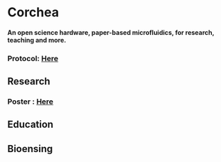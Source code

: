 # Corchea

#### An open science hardware, paper-based microfluidics, for research, teaching and more.

### Protocol: [Here](https://www.protocols.io/view/corchea-paper-based-microfluidic-device-vtwe6pe)

## Research
### Poster : [Here](https://www.researchgate.net/publication/334523532_Open-Source_Paper-Fluidic_Device_for_Bacterial_Culture_Communication_and_Biocomputing)

## Education

## Bioensing
